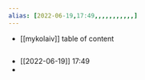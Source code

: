 ```yaml
---
alias: [2022-06-19,17:49,,,,,,,,,,,]
---
```

- [[mykolaiv]]
table of content
```toc
```

- [[2022-06-19]] 17:49
- 